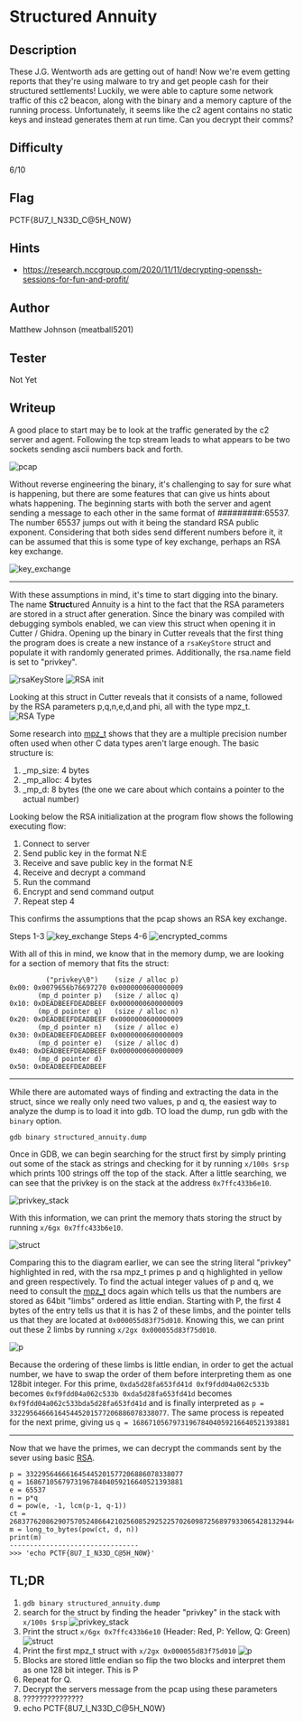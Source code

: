 # Structured Annuity

## Description
These J.G. Wentworth ads are getting out of hand! Now we're evem getting reports that they're using malware to try and get people cash for their structured settlements! Luckily, we were able to capture some network traffic of this c2 beacon, along with the binary and a memory capture of the running process. Unfortunately, it seems like the c2 agent contains no static keys and instead generates them at run time. Can you decrypt their comms?

## Difficulty
6/10

## Flag
PCTF{8U7_I_N33D_C@5H_N0W}

## Hints
 - https://research.nccgroup.com/2020/11/11/decrypting-openssh-sessions-for-fun-and-profit/

## Author
Matthew Johnson (meatball5201)

## Tester
Not Yet

## Writeup
A good place to start may be to look at the traffic generated by the c2 server and agent. Following the tcp stream leads to what appears to be two sockets sending ascii numbers back and forth. 

![pcap](write_up_images/pcap.png)

Without reverse engineering the binary, it's challenging to say for sure what is happening, but there are some features that can give us hints about whats happening. The beginning starts with both the server and agent sending a message to each other in the same format of #########:65537. The number 65537 jumps out with it being the standard RSA public exponent. Considering that both sides send different numbers before it, it can be assumed that this is some type of key exchange, perhaps an RSA key exchange.

![key_exchange](write_up_images/key_exchange.png)

---
With these assumptions in mind, it's time to start digging into the binary.
The name **Struct**ured Annuity is a hint to the fact that the RSA parameters are stored in a struct after generation. Since the binary was compiled with debugging symbols enabled, we can view this struct when opening it in Cutter / Ghidra. Opening up the binary in Cutter reveals that the first thing the program does is create a new instance of a `rsaKeyStore` struct and populate it with randomly generated primes. Additionally, the rsa.name field is set to "privkey".

![rsaKeyStore](write_up_images/rsaKeyStore.png)
![RSA init](write_up_images/rsa_init.png)

Looking at this struct in Cutter reveals that it consists of a name, followed by the RSA parameters p,q,n,e,d,and phi, all with the type mpz_t.
![RSA Type](write_up_images/rsa_type.png)

Some research into [mpz_t](https://gmplib.org/manual/Integer-Internals) shows that they are a multiple precision number often used when other C data types aren't large enough. The basic structure is:
1. _mp_size:  4 bytes
2. _mp_alloc: 4 bytes
3. _mp_d:     8 bytes (the one we care about which contains a pointer to the actual number)

Looking below the RSA initialization at the program flow shows the following executing flow:

1. Connect to server
2. Send public key in the format N:E
3. Receive and save public key in the format N:E
4. Receive and decrypt a command
5. Run the command
6. Encrypt and send command output
7. Repeat step 4

This confirms the assumptions that the pcap shows an RSA key exchange. 

Steps 1-3
![key_exchange](write_up_images/key_exchange.png)
Steps 4-6
![encrypted_comms](write_up_images/encrypted_comms.png)

With all of this in mind, we know that in the memory dump, we are looking for a section of memory that fits the struct:

```       
         ("privkey\0")    (size / alloc p)
0x00: 0x0079656b76697270 0x0000000600000009
       (mp_d pointer p)   (size / alloc q)
0x10: 0xDEADBEEFDEADBEEF 0x0000000600000009
       (mp_d pointer q)   (size / alloc n)
0x20: 0xDEADBEEFDEADBEEF 0x0000000600000009
       (mp_d pointer n)   (size / alloc e)
0x30: 0xDEADBEEFDEADBEEF 0x0000000600000009
       (mp_d pointer e)   (size / alloc d)
0x40: 0xDEADBEEFDEADBEEF 0x0000000600000009
       (mp_d pointer d)
0x50: 0xDEADBEEFDEADBEEF
```

---

While there are automated ways of finding and extracting the data in the struct, since we really only need two values, p and q, the easiest way to analyze the dump is to load it into gdb. TO load the dump, run gdb with the `binary` option.

`gdb binary structured_annuity.dump`

Once in GDB, we can begin searching for the struct first by simply printing out some of the stack as strings and checking for it by running `x/100s $rsp` which prints 100 strings off the top of the stack. After a little searching, we can see that the privkey is on the stack at the address `0x7ffc433b6e10`. 

![privkey_stack](write_up_images/privkey.png)

With this information, we can print the memory thats storing the struct by running `x/6gx 0x7ffc433b6e10`.

![struct](write_up_images/struct.png)

Comparing this to the diagram earlier, we can see the string literal "privkey" highlighted in red, with the rsa mpz_t primes p and q highlighted in yellow and green respectively. To find the actual integer values of p and q, we need to consult the [mpz_t](https://gmplib.org/manual/Integer-Internals) docs again which tells us that the numbers are stored as 64bit "limbs" ordered as little endian. Starting with P, the first 4 bytes of the entry tells us that it is has 2 of these limbs, and the pointer tells us that they are located at `0x000055d83f75d010`. Knowing this, we can print out these 2 limbs by running `x/2gx 0x000055d83f75d010`.

![p](write_up_images/p.png)

Because the ordering of these limbs is little endian, in order to get the actual number, we have to swap the order of them before interpreting them as one 128bit integer. For this prime, `0xda5d28fa653fd41d 0xf9fdd04a062c533b` becomes `0xf9fdd04a062c533b 0xda5d28fa653fd41d` becomes `0xf9fdd04a062c533bda5d28fa653fd41d` and is finally interpreted as `p = 332295646661645445201577206886078338077`. The same process is repeated for the next prime, giving us `q = 168671056797319678404059216640521393881`

---

Now that we have the primes, we can decrypt the commands sent by the sever using basic [RSA](https://en.wikipedia.org/wiki/RSA_(cryptosystem)#Decryption).

```
p = 332295646661645445201577206886078338077
q = 168671056797319678404059216640521393881
e = 65537
n = p*q
d = pow(e, -1, lcm(p-1, q-1))
ct = 26837762086290757052486642102560852925225702609872568979330654281329444894706
m = long_to_bytes(pow(ct, d, n))
print(m)
--------------------------------
>>> 'echo PCTF{8U7_I_N33D_C@5H_N0W}'
```


## TL;DR
1. `gdb binary structured_annuity.dump`
2. search for the struct by finding the header "privkey" in the stack with `x/100s $rsp`
![privkey_stack](write_up_images/privkey.png)
3. Print the struct `x/6gx 0x7ffc433b6e10` (Header: Red, P: Yellow, Q: Green)
![struct](write_up_images/struct.png)
4. Print the first mpz_t struct with `x/2gx 0x000055d83f75d010`
![p](write_up_images/p.png)
5. Blocks are stored little endian so flip the two blocks and interpret them as one 128 bit integer. This is P
6. Repeat for Q.
7. Decrypt the servers message from the pcap using these parameters
8. ???????????????
9. echo PCTF{8U7_I_N33D_C@5H_N0W}
